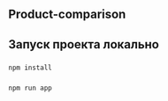 ## Product-comparison

## Запуск проекта локально

###

```
npm install
```

###

```
npm run app
```